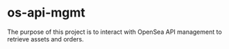 # os-api-mgmt
The purpose of this project is to interact with OpenSea API management to retrieve assets and orders.
